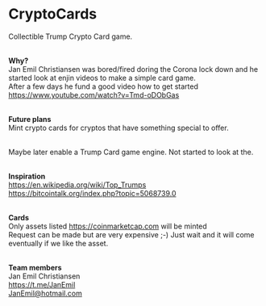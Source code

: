 # CryptoCards

Collectible Trump Crypto Card game.<br/><br/>

**Why?**<br/>
Jan Emil Christiansen was bored/fired doring the Corona lock down and he started look at enjin videos to make a simple card game.<br/> 
After a few days he fund a good video how to get started https://www.youtube.com/watch?v=Tmd-oDObGas<br/><br/>

**Future plans**<br/>
Mint crypto cards for cryptos that have something special to offer.<br/><br/>

Maybe later enable a Trump Card game engine. Not started to look at the.<br/><br/> 

**Inspiration**<br/>
https://en.wikipedia.org/wiki/Top_Trumps<br/>
https://bitcointalk.org/index.php?topic=5068739.0<br/><br/>

**Cards**<br/>
Only assets listed https://coinmarketcap.com will be minted<br/>
Request can be made but are very expensive ;-) Just wait and it will come eventually if we like the asset.<br/><br/>

**Team members**<br/>
Jan Emil Christiansen<br/>
https://t.me/JanEmil<br/>
JanEmil@hotmail.com<br/>
